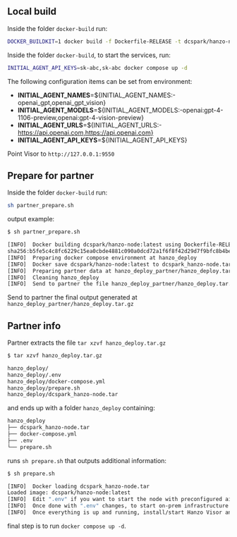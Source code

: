 ## Local build

Inside the folder `docker-build` run:

```sh
DOCKER_BUILDKIT=1 docker build -f Dockerfile-RELEASE -t dcspark/hanzo-node:latest ../
```

Inside the folder `docker-build`, to start the services, run:

```sh
INITIAL_AGENT_API_KEYS=sk-abc,sk-abc docker compose up -d
```

The following configuration items can be set from environment:
- __INITIAL_AGENT_NAMES__=${INITIAL_AGENT_NAMES:-openai_gpt,openai_gpt_vision}
- __INITIAL_AGENT_MODELS__=${INITIAL_AGENT_MODELS:-openai:gpt-4-1106-preview,openai:gpt-4-vision-preview}
- __INITIAL_AGENT_URLS__=${INITIAL_AGENT_URLS:-https://api.openai.com,https://api.openai.com}
- __INITIAL_AGENT_API_KEYS__=${INITIAL_AGENT_API_KEYS}

Point Visor to `http://127.0.0.1:9550`

## Prepare for partner

Inside the folder `docker-build` run:

```sh
sh partner_prepare.sh
```

output example:

```sh
$ sh partner_prepare.sh

[INFO]  Docker building dcspark/hanzo-node:latest using Dockerfile-RELEASE with source at ../
sha256:b5fe5c4c8fc6229c15ea0cbde4881c090a0dcd72a1f6f8f42d29d7f9bfc8b4be
[INFO]  Preparing docker compose environment at hanzo_deploy
[INFO]  Docker save dcspark/hanzo-node:latest to dcspark_hanzo-node.tar
[INFO]  Preparing partner data at hanzo_deploy_partner/hanzo_deploy.tar.gz
[INFO]  Cleaning hanzo_deploy
[INFO]  Send to partner the file hanzo_deploy_partner/hanzo_deploy.tar.gz
```

Send to partner the final output generated at `hanzo_deploy_partner/hanzo_deploy.tar.gz`

## Partner info

Partner extracts the file `tar xzvf hanzo_deploy.tar.gz`

```sh
$ tar xzvf hanzo_deploy.tar.gz

hanzo_deploy/
hanzo_deploy/.env
hanzo_deploy/docker-compose.yml
hanzo_deploy/prepare.sh
hanzo_deploy/dcspark_hanzo-node.tar
```

and ends up with a folder `hanzo_deploy` containing:

```sh
hanzo_deploy
├── dcspark_hanzo-node.tar
├── docker-compose.yml
├── .env
└── prepare.sh
```

runs `sh prepare.sh` that outputs additional information:

```sh
$ sh prepare.sh

[INFO]  Docker loading dcspark_hanzo-node.tar
Loaded image: dcspark/hanzo-node:latest
[INFO]  Edit ".env" if you want to start the node with preconfigured ai agents. You have the possibility to add ai agents also from Hanzo Visor.
[INFO]  Once done with ".env" changes, to start on-prem infrastructure run: docker compose up -d
[INFO]  Once everything is up and running, install/start Hanzo Visor and use the default provided settings on the ui.
```

final step is to run `docker compose up -d`.